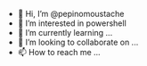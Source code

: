 - 👋 Hi, I’m @pepinomoustache
- 👀 I’m interested in  powershell
- 🌱 I’m currently learning ...
- 💞️ I’m looking to collaborate on ...
- 📫 How to reach me ...

<!---
pepinomoustache/pepinomoustache is a ✨ special ✨ repository because its `README.md` (this file) appears on your GitHub profile.
You can click the Preview link to take a look at your changes.
--->
